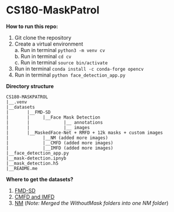 # CS180-MaskPatrol

**How to run this repo:**

1. Git clone the repository
2. Create a virtual environment <br>
  a. Run in terminal ```python3 -m venv cv``` <br>
  b. Run in terminal ```cd cv``` <br>
  c. Run in terminal ```source bin/activate``` 
3. Run in terminal ```conda install -c conda-forge opencv```
4. Run in terminal ```python face_detection_app.py```

**Directory structure**
```
CS180-MASKPATROL    
|__.venv
|__datasets
|       |__FMD-SD
|       |     |__Face Mask Detection
|       |             |__ annotations
|       |             |__ images
|       |__MaskedFace-Net + RMFD + 12k masks + custom images
|             |__NM (added more images)
|             |__CMFD (added more images)
|             |__IMFD (added more images)
|__face_detection_app.py
|__mask-detection.ipnyb
|__mask_detection.h5
|__README.me
```

**Where to get the datasets?**
1. [FMD-SD](https://www.kaggle.com/datasets/andrewmvd/face-mask-detection)
2. [CMFD and IMFD](https://github.com/cabani/MaskedFace-Net)
3. [NM](https://www.kaggle.com/datasets/ashishjangra27/face-mask-12k-images-dataset) (_Note: Merged the WithoutMask folders into one NM folder_)
